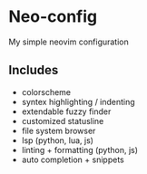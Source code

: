 # Neo-config
My simple neovim configuration

## Includes
- colorscheme
- syntex highlighting / indenting
- extendable fuzzy finder
- customized statusline
- file system browser
- lsp (python, lua, js)
- linting + formatting (python, js)
- auto completion + snippets
